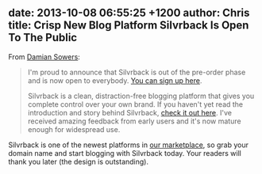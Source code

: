 date: 2013-10-08 06:55:25 +1200
author: Chris
title: Crisp New Blog Platform Silvrback Is Open To The Public
----

From [Damian Sowers](https://dsowers.silvrback.com/silvrback-is-now-open-to-everyone):

> I'm proud to announce that Silvrback is out of the pre-order phase and is now open to everybody. [You can sign up here](https://www.silvrback.com/users/sign_up).
>
>Silvrback is a clean, distraction-free blogging platform that gives you complete control over your own brand. If you haven't yet read the introduction and story behind Silvrback, [check it out here](https://dsowers.silvrback.com/introducing-silvrback). I've received amazing feedback from early users and it's now mature enough for widespread use.

Silvrback is one of the newest platforms in [our marketplace](https://iwantmyname.com/services/blog-hosting/silvrback-custom-domain), so grab your domain name and start blogging with Silvrback today. Your readers will thank you later (the design is outstanding).

<!-- more -->